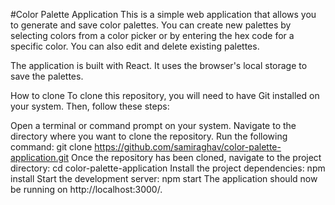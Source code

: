 #Color Palette Application
This is a simple web application that allows you to generate and save color palettes. You can create new palettes by selecting colors from a color picker or by entering the hex code for a specific color. You can also edit and delete existing palettes.

The application is built with React. It uses the browser's local storage to save the palettes.

How to clone
To clone this repository, you will need to have Git installed on your system. Then, follow these steps:

Open a terminal or command prompt on your system.
Navigate to the directory where you want to clone the repository.
Run the following command:
git clone https://github.com/samiraghav/color-palette-application.git
Once the repository has been cloned, navigate to the project directory:
cd color-palette-application
Install the project dependencies:
npm install
Start the development server:
npm start
The application should now be running on http://localhost:3000/.
